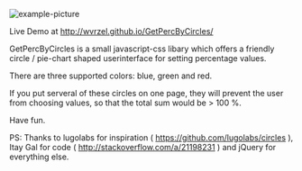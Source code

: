 ![example-picture](https://cloud.githubusercontent.com/assets/6401511/10418565/b0f74138-705e-11e5-80f0-0ebe089eb254.png)

Live Demo at http://wvrzel.github.io/GetPercByCircles/

GetPercByCircles is a small javascript-css libary which offers a friendly circle / pie-chart shaped userinterface for setting percentage values.

There are three supported colors: blue, green and red.

If you put serveral of these circles on one page, they will prevent the user from choosing values, so that the total sum would be > 100 %.

Have fun.

PS:
Thanks to lugolabs for inspiration ( https://github.com/lugolabs/circles ), Itay Gal for code ( http://stackoverflow.com/a/21198231 ) and jQuery for everything else.

